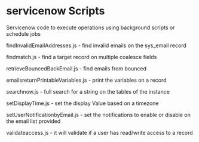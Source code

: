 # servicenow Scripts
Servicenow code to execute operations using background scripts or schedule jobs

findInvalidEmailAddresses.js - find invalid emails on the sys_email record	

findmatch.js - find a target record on multiple coalesce fields 

retrieveBouncedBackEmail.js - find emails from bounced 

emailsreturnPrintableVariables.js - print the variables on a record

searchnow.js - full search for a string on the tables of the instance

setDisplayTime.js - set the display Value based on a timezone

setUserNotificationbyEmail.js - set the notifications to enable or disable on the email list provided

validateaccess.js - it will validate if a user has read/write access to a record
